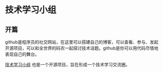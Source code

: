 技术学习小组
===================


## 开篇

github是程序员的社交网站，在这里可以搭建自己的博客，可以查看、参与、发起开源项目，可以和全世界的码农一起探讨技术话题。github是你可以用代码尽情地表现自己的舞台。

[技术学习小组](https://github.com/techstudy) 也是一个开源项目，旨在形成一个技术学习交流圈。




